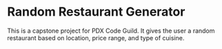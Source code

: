 # Random Restaurant Generator

This is a capstone project for PDX Code Guild. It gives the user a random restaurant based on location, price range, and type of cuisine. 
